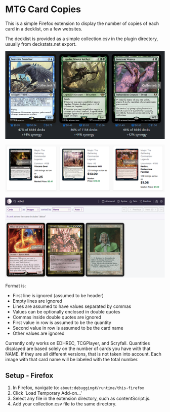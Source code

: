 # MTG Card Copies

This is a simple Firefox extension to display the number of copies of each card in a decklist, on a few websites.

The decklist is provided as a simple collection.csv in the plugin directory, usually from deckstats.net export.

<p align="center">
  <img src="edhrec_example.PNG" alt="EDHREC Example">
</p>
<p align="center">
  <img src="tcgplayer_example.PNG" alt="TCGPlayer Example">
</p>
<p align="center">
  <img src="scryfall_example.PNG" alt="Scryfall Example">
</p>

Format is:
- First line is ignored (assumed to be header)
- Empty lines are ignored
- Lines are assumed to have values separated by commas
- Values can be optionally enclosed in double quotes
- Commas inside double quotes are ignored
- First value in row is assumed to be the quantity
- Second value in row is assumed to be the card name
- Other values are ignored

Currently only works on EDHREC, TCGPlayer, and Scryfall. Quantities displayed are based solely on the number of cards you have with that NAME. If they are all different versions, that is not taken into account. Each image with that card name will be labeled with the total number.

## Setup - Firefox

1. In Firefox, navigate to: `about:debugging#/runtime/this-firefox`
2. Click 'Load Temporary Add-on...'
3. Select any file in the extension directory, such as contentScript.js.
4. Add your collection.csv file to the same directory.
